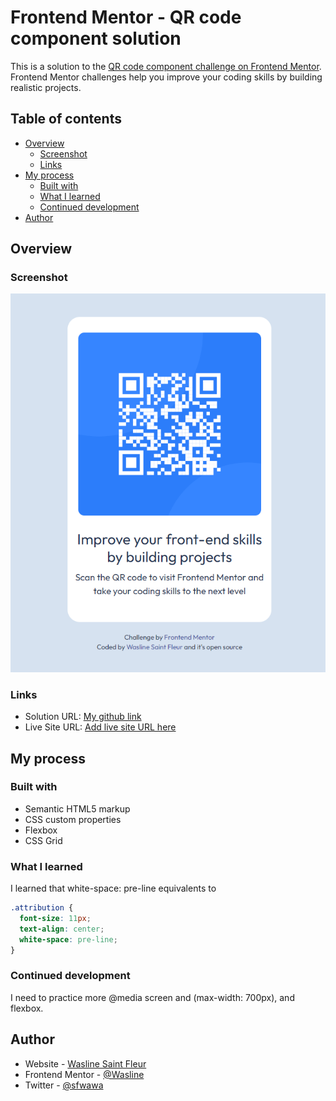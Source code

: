 # Frontend Mentor - QR code component solution

This is a solution to the [QR code component challenge on Frontend Mentor](https://www.frontendmentor.io/challenges/qr-code-component-iux_sIO_H). Frontend Mentor challenges help you improve your coding skills by building realistic projects.

## Table of contents

- [Overview](#overview)
  - [Screenshot](#screenshot)
  - [Links](#links)
- [My process](#my-process)
  - [Built with](#built-with)
  - [What I learned](#what-i-learned)
  - [Continued development](#continued-development)
- [Author](#author)

## Overview

### Screenshot

![](images/screenshot.PNG)

### Links

- Solution URL: [My github link](https://github.com/Wasline/QR)
- Live Site URL: [Add live site URL here](https://63717c89075a5f27b8d408e4--adorable-faloodeh-6a9aa7.netlify.app/)

## My process

### Built with

- Semantic HTML5 markup
- CSS custom properties
- Flexbox
- CSS Grid

### What I learned

I learned that white-space: pre-line equivalents to </br>

```css
.attribution {
  font-size: 11px;
  text-align: center;
  white-space: pre-line;
}
```

### Continued development

I need to practice more @media screen and (max-width: 700px), and flexbox.

## Author

- Website - [Wasline Saint Fleur](https://www.waslinesaintfleur.com)
- Frontend Mentor - [@Wasline](https://www.frontendmentor.io/profile/Wasline)
- Twitter - [@sfwawa](https://www.twitter.com/sfwawa)